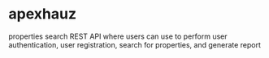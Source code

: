 # apexhauz
properties search REST API where users can use to perform user authentication, user registration, search for properties, and generate report
